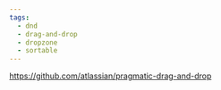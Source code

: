 ```yaml
---
tags:
  - dnd
  - drag-and-drop
  - dropzone
  - sortable
---
```

https://github.com/atlassian/pragmatic-drag-and-drop

